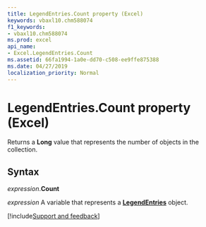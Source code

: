 ```yaml
---
title: LegendEntries.Count property (Excel)
keywords: vbaxl10.chm588074
f1_keywords:
- vbaxl10.chm588074
ms.prod: excel
api_name:
- Excel.LegendEntries.Count
ms.assetid: 66fa1994-1a0e-dd70-c508-ee9ffe875388
ms.date: 04/27/2019
localization_priority: Normal
---
```



# LegendEntries.Count property (Excel)

Returns a **Long** value that represents the number of objects in the collection.


## Syntax

_expression_.**Count**

_expression_ A variable that represents a **[LegendEntries](Excel.LegendEntries(object).md)** object.




[!include[Support and feedback](~/includes/feedback-boilerplate.md)]